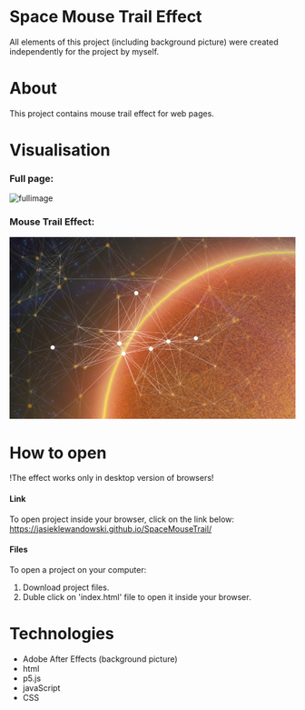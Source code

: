 # Space Mouse Trail Effect
All elements of this project (including background picture) were created independently for the project by myself. 

# About
This project contains mouse trail effect for web pages. 


# Visualisation
  
### Full page: 
  
![fullimage](/readme-pictures/full.png)
  
### Mouse Trail Effect:  
  
![fullimage](/readme-pictures/3.png)
  
  
# How to open
!The effect works only in desktop version of browsers!

#### Link
To open project inside your browser, click on the link below: 
https://jasieklewandowski.github.io/SpaceMouseTrail/
 
#### Files
To open a project on your computer:
1. Download project files.  
2. Duble click on 'index.html' file to open it inside your browser.  
  
    
# Technologies

* Adobe After Effects (background picture)
* html
* p5.js
* javaScript
* CSS
